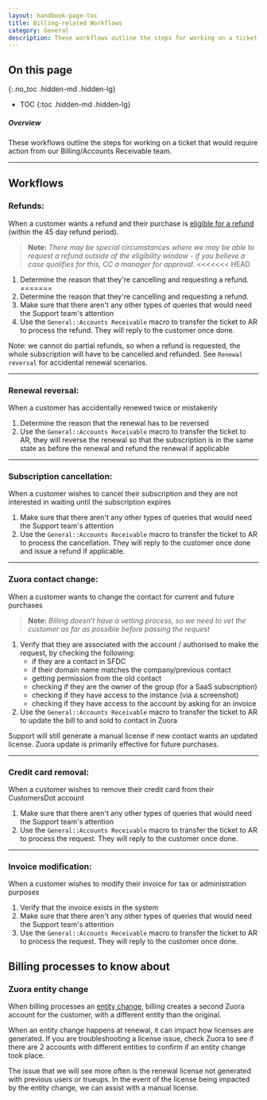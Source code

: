 ```yaml
---
layout: handbook-page-toc
title: Billing-related Workflows
category: General
description: These workflows outline the steps for working on a ticket that would require action from our Billing/Accounts Receivable team.
---
```


## On this page
{:.no_toc .hidden-md .hidden-lg}

- TOC
{:toc .hidden-md .hidden-lg}

##### Overview

These workflows outline the steps for working on a ticket that would require action from our Billing/Accounts Receivable team.

---

## Workflows

### Refunds:

When a customer wants a refund and their purchase is [eligible for a refund](/terms/) (within the 45 day refund period).
>**Note:** *There may be special circumstances where we may be able to request a refund
outside of the eligibility window - if you believe a case qualifies for this, CC a manager for approval.*
<<<<<<< HEAD

1. Determine the reason that they're cancelling and requesting a refund. 
=======
1. Determine the reason that they're cancelling and requesting a refund.
1. Make sure that there aren't any other types of queries that would need the Support team's attention
1. Use the `General::Accounts Receivable` macro to transfer the ticket to AR to process the refund. They will reply to the customer once done.

Note: we cannot do partial refunds, so when a refund is requested, the whole subscription will have to be cancelled and refunded. See `Renewal reversal` for accidental renewal scenarios.

----

### Renewal reversal:

When a customer has accidentally renewed twice or mistakenly
1. Determine the reason that the renewal has to be reversed
1. Use the `General::Accounts Receivable` macro to transfer the ticket to AR, they will reverse the renewal so that the subscription is in the same state as before the renewal and refund the renewal if applicable

----

### Subscription cancellation:

When a customer wishes to cancel their subscription and they are not interested in waiting until the subscription expires
1. Make sure that there aren't any other types of queries that would need the Support team's attention
1. Use the `General::Accounts Receivable` macro to transfer the ticket to AR to process the cancellation. They will reply to the customer once done and issue a refund if applicable.

----

### Zuora contact change:

When a customer wants to change the contact for current and future purchases
>**Note:** *Billing doesn't have a vetting process, so we need to vet the customer as far as possible before passing the request*

1. Verify that they are associated with the account / authorised to make the request, by checking the following:
   - if they are a contact in SFDC
   - if their domain name matches the company/previous contact
   - getting permission from the old contact
   - checking if they are the owner of the group (for a SaaS subscription)
   - checking if they have access to the instance (via a screenshot)
   - checking if they have access to the account by asking for an invoice
1. Use the `General::Accounts Receivable` macro to transfer the ticket to AR to update the bill to and sold to contact in Zuora

Support will still generate a manual license if new contact wants an updated license. Zuora update is primarily effective for future purchases.

----

### Credit card removal:

When a customer wishes to remove their credit card from their CustomersDot account
1. Make sure that there aren't any other types of queries that would need the Support team's attention
1. Use the `General::Accounts Receivable` macro to transfer the ticket to AR to process the request. They will reply to the customer once done.

----

### Invoice modification:

When a customer wishes to modify their invoice for tax or administration purposes
1. Verify that the invoice exists in the system
1. Make sure that there aren't any other types of queries that would need the Support team's attention
1. Use the `General::Accounts Receivable` macro to transfer the ticket to AR to process the request. They will reply to the customer once done.

## Billing processes to know about

### Zuora entity change

When billing processes an [entity change](https://gitlab.com/gitlab-com/Finance-Division/finance/-/wikis/Process-for-change-of-entity), billing creates a second Zuora account for the customer, with a different entity than the original.

When an entity change happens at renewal, it can impact how licenses are generated. If you are troubleshooting a license issue, check Zuora to see if there are 2 accounts with different entities to confirm if an entity change took place.

The issue that we will see more often is the renewal license not generated with previous users or trueups. In the event of the license being impacted by the entity change, we can assist with a manual license.
